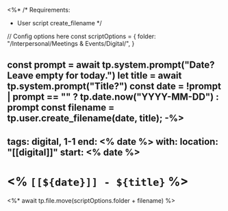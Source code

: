<%*
/* Requirements:

- User script create_filename
*/

// Config options here
const scriptOptions = {
    folder: "/Interpersonal/Meetings & Events/Digital/",
}

const prompt = await tp.system.prompt("Date? Leave empty for today.")
let title = await tp.system.prompt("Title?")
const date = !prompt | prompt == "" ? tp.date.now("YYYY-MM-DD") : prompt
const filename = tp.user.create_filename(date, title);
-%>
---

tags: digital, 1-1
end: <% date %>
with:
location: "[[digital]]"
start: <% date %>
---

# <% `[[${date}]] - ${title}` %>

<%* await tp.file.move(scriptOptions.folder + filename) %>

